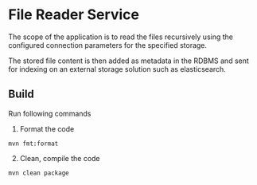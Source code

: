 # File Reader Service

The scope of the application is to read the files
recursively using the configured connection parameters
for the specified storage.

The stored file content is then added as metadata in the
RDBMS and sent for indexing on an external storage solution
such as elasticsearch.

## Build

Run following commands

1. Format the code
```shell
mvn fmt:format
```
2. Clean, compile the code
```shell
mvn clean package
```
